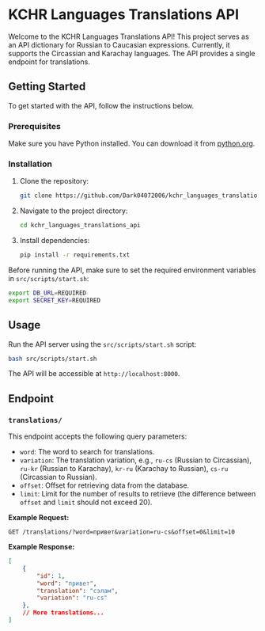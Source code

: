 # KCHR Languages Translations API

Welcome to the KCHR Languages Translations API! This project serves as an API dictionary for Russian to Caucasian expressions. Currently, it supports the Circassian and Karachay languages. The API provides a single endpoint for translations.

## Getting Started

To get started with the API, follow the instructions below.

### Prerequisites

Make sure you have Python installed. You can download it from [python.org](https://www.python.org/downloads/).

### Installation

1. Clone the repository:
   ```bash
   git clone https://github.com/Dark04072006/kchr_languages_translations_api.git
   ```

2. Navigate to the project directory:
   ```bash
   cd kchr_languages_translations_api
   ```

3. Install dependencies:
   ```bash
   pip install -r requirements.txt
   ```

Before running the API, make sure to set the required environment variables in `src/scripts/start.sh`:

```bash
export DB_URL=REQUIRED
export SECRET_KEY=REQUIRED
```

## Usage

Run the API server using the `src/scripts/start.sh` script:
```bash
bash src/scripts/start.sh
```

The API will be accessible at `http://localhost:8000`.

## Endpoint

### `translations/`

This endpoint accepts the following query parameters:

- `word`: The word to search for translations.
- `variation`: The translation variation, e.g., `ru-cs` (Russian to Circassian), `ru-kr` (Russian to Karachay), `kr-ru` (Karachay to Russian), `cs-ru` (Circassian to Russian).
- `offset`: Offset for retrieving data from the database.
- `limit`: Limit for the number of results to retrieve (the difference between `offset` and `limit` should not exceed 20).

**Example Request:**
```http
GET /translations/?word=привет&variation=ru-cs&offset=0&limit=10
```

**Example Response:**
```json
[
    {
        "id": 1,
        "word": "привет",
        "translation": "сэлам",
        "variation": "ru-cs"
    },
    // More translations...
]
```